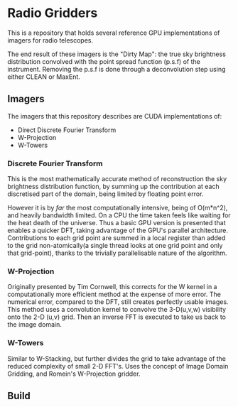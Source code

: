 # Radio Gridders

This is a repository that holds several reference GPU implementations of imagers for radio telescopes.

The end result of these imagers is the "Dirty Map": the true sky brightness distribution convolved with the point spread function (p.s.f) of the instrument. Removing the p.s.f is done through a deconvolution step using either CLEAN or MaxEnt.

## Imagers

The imagers that this repository describes are CUDA implementations of:

* Direct Discrete Fourier Transform
* W-Projection
* W-Towers

### Discrete Fourier Transform

This is the most mathematically accurate method of reconstruction the sky brightness distribution function, by summing up the contribution at each discretised part of the domain, being limited by floating point error.

However it is by *far* the most computationally intensive, being of O(m*n^2), and heavily bandwidth limited. On a CPU the time taken feels like waiting for the heat death of the universe. Thus a basic GPU version is presented that enables a quicker DFT, taking advantage of the GPU's parallel architecture. Contributions to each grid point are summed in a local register than added to the grid non-atomically(a single thread looks at one grid point and only that grid-point), thanks to the trivially parallelisable nature of the algorithm.

### W-Projection

Originally presented by Tim Cornwell, this corrects for the W kernel in a computationally more efficient method at the expense of more error. The numerical error, compared to the DFT, still creates perfectly usable images. This method uses a convolution kernel to convolve the 3-D(u,v,w) visibility onto the 2-D (u,v) grid. Then an inverse FFT is executed to take us back to the image domain.

### W-Towers

Similar to W-Stacking, but further divides the grid to take advantage of the reduced complexity of small 2-D FFT's. Uses the concept
of Image Domain Gridding, and Romein's W-Projection gridder.

## Build




